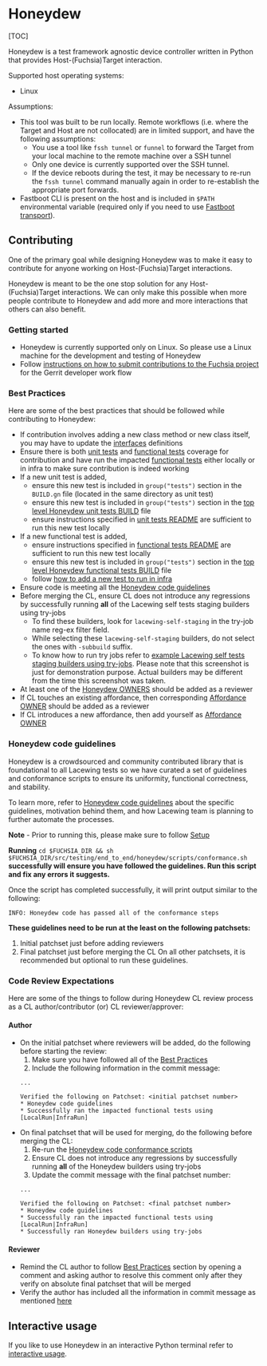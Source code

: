 # Honeydew

[TOC]

Honeydew is a test framework agnostic device controller written in Python that
provides Host-(Fuchsia)Target interaction.

Supported host operating systems:
* Linux

Assumptions:
* This tool was built to be run locally. Remote workflows (i.e. where the Target
  and Host are not collocated) are in limited support, and have the following
  assumptions:
    * You use a tool like `fssh tunnel` or `funnel` to forward the Target from
      your local machine to the remote machine over a SSH tunnel
    * Only one device is currently supported over the SSH tunnel.
    * If the device reboots during the test, it may be necessary to re-run
      the `fssh tunnel` command manually again in order to re-establish the
      appropriate port forwards.
* Fastboot CLI is present on the host and is included in `$PATH` environmental
  variable (required only if you need to use [Fastboot transport]).

## Contributing
One of the primary goal while designing Honeydew was to make it easy to
contribute for anyone working on Host-(Fuchsia)Target interactions.

Honeydew is meant to be the one stop solution for any Host-(Fuchsia)Target
interactions. We can only make this possible when more people contribute to
Honeydew and add more and more interactions that others can also benefit.

### Getting started
* Honeydew is currently supported only on Linux. So please use a Linux machine
  for the development and testing of Honeydew
* Follow [instructions on how to submit contributions to the Fuchsia project]
  for the Gerrit developer work flow

### Best Practices
Here are some of the best practices that should be followed while contributing
to Honeydew:
* If contribution involves adding a new class method or new class itself, you
  may have to update the [interfaces] definitions
* Ensure there is both [unit tests] and [functional tests] coverage for
  contribution and have run the impacted [functional tests] either locally or
  in infra to make sure contribution is indeed working
* If a new unit test is added,
  * ensure this new test is included in `group("tests")` section in the
    `BUILD.gn` file (located in the same directory as unit test)
  * ensure this new test is included in `group("tests")` section in the
    [top level Honeydew unit tests BUILD] file
  * ensure instructions specified in [unit tests README] are sufficient to
    run this new test locally
* If a new functional test is added,
  * ensure instructions specified in [functional tests README] are sufficient to
    run this new test locally
  * ensure this new test is included in `group("tests")` section in the
    [top level Honeydew functional tests BUILD] file
  * follow [how to add a new test to run in infra]
* Ensure code is meeting all the [Honeydew code guidelines]
* Before merging the CL, ensure CL does not introduce any regressions by
  successfully running **all** of the Lacewing self tests staging builders using
  try-jobs
  * To find these builders, look for `lacewing-self-staging` in the try-job name
    reg-ex filter field.
  * While selecting these `lacewing-self-staging` builders, do not select the
    ones with `-subbuild` suffix.
  * To know how to run try jobs refer to
    [example Lacewing self tests staging builders using try-jobs]. Please note
    that this screenshot is just for demonstration purpose. Actual builders may
    be different from the time this screenshot was taken.
* At least one of the [Honeydew OWNERS] should be added as a reviewer
* If CL touches an existing affordance, then corresponding [Affordance OWNER]
  should be added as a reviewer
* If CL introduces a new affordance, then add yourself as [Affordance OWNER]

### Honeydew code guidelines
Honeydew is a crowdsourced and community contributed library that is foundational
to all Lacewing tests so we have curated a set of guidelines and conformance
scripts to ensure its uniformity, functional correctness, and stability.

To learn more, refer to [Honeydew code guidelines](markdowns/code_guidelines.md)
about the specific guidelines, motivation behind them, and how Lacewing team is
planning to further automate the processes.

**Note** - Prior to running this, please make sure to follow
[Setup](markdowns/interactive_usage.md#Setup)

**Running** `cd $FUCHSIA_DIR && sh $FUCHSIA_DIR/src/testing/end_to_end/honeydew/scripts/conformance.sh`
**successfully will ensure you have followed the guidelines. Run this script**
**and fix any errors it suggests.**

Once the script has completed successfully, it will print output similar to the
following:
```shell
INFO: Honeydew code has passed all of the conformance steps
```

**These guidelines need to be run at the least on the following patchsets:**
1. Initial patchset just before adding reviewers
2. Final patchset just before merging the CL
On all other patchsets, it is recommended but optional to run these guidelines.

### Code Review Expectations
Here are some of the things to follow during Honeydew CL review process as a
CL author/contributor (or) CL reviewer/approver:

#### Author
* On the initial patchset where reviewers will be added, do the following before
  starting the review:
  1. Make sure you have followed all of the [Best Practices]
  2. Include the following information in the commit message:
    ```
    ...

    Verified the following on Patchset: <initial patchset number>
    * Honeydew code guidelines
    * Successfully ran the impacted functional tests using [LocalRun|InfraRun]
    ```
* On final patchset that will be used for merging, do the following before
  merging the CL:
  1. Re-run the [Honeydew code conformance scripts]
  2. Ensure CL does not introduce any regressions by successfully running
    **all** of the Honeydew builders using try-jobs
  3. Update the commit message with the final patchset number:
    ```
    ...

    Verified the following on Patchset: <final patchset number>
    * Honeydew code guidelines
    * Successfully ran the impacted functional tests using [LocalRun|InfraRun]
    * Successfully ran Honeydew builders using try-jobs
    ```

#### Reviewer
* Remind the CL author to follow [Best Practices] section by opening a comment
  and asking author to resolve this comment only after they verify on absolute
  final patchset that will be merged
* Verify the author has included all the information in commit message as
  mentioned [here](#Author)

## Interactive usage
If you like to use Honeydew in an interactive Python terminal refer to
[interactive usage](markdowns/interactive_usage.md).

[Honeydew OWNERS]: ../OWNERS

[Affordance OWNER]: honeydew/interfaces/OWNERS

[Best Practices]: #Best-Practices

[Honeydew code guidelines]: #honeydew-code-guidelines

[Honeydew code conformance scripts]: #honeydew-code-guidelines

[interfaces]: interfaces/

[unit tests]: tests/unit_tests/

[unit tests README]: tests/unit_tests/README.md

[unit tests BUILD.gn]: tests/unit_tests/BUILD.gn#10

[top level Honeydew unit tests BUILD]: tests/unit_tests/BUILD.gn

[functional tests]: tests/functional_tests/

[functional tests README]: tests/functional_tests/README.md

[how to add a new test to run in infra]: tests/functional_tests/README.md#How-to-add-a-new-test-to-run-in-infra

[top level Honeydew functional tests BUILD]: tests/functional_tests/BUILD.gn

[example Lacewing self tests staging builders using try-jobs]: images/lacewing_self_staging_builders.png

[instructions on how to submit contributions to the Fuchsia project]: https://fuchsia.dev/fuchsia-src/development/source_code/contribute_changes

[Fastboot transport]: markdowns/fastboot.md
